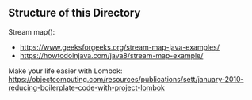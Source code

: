 ## Structure of this Directory
Stream map():
- https://www.geeksforgeeks.org/stream-map-java-examples/
- https://howtodoinjava.com/java8/stream-map-example/


Make your life easier with Lombok: https://objectcomputing.com/resources/publications/sett/january-2010-reducing-boilerplate-code-with-project-lombok

